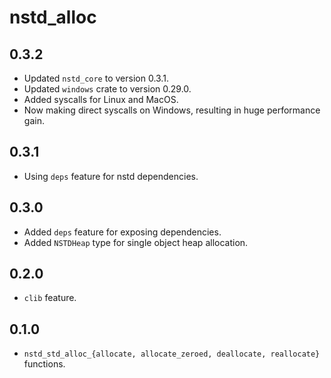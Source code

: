 # nstd_alloc
## 0.3.2
- Updated `nstd_core` to version 0.3.1.
- Updated `windows` crate to version 0.29.0.
- Added syscalls for Linux and MacOS.
- Now making direct syscalls on Windows, resulting in huge performance gain.
## 0.3.1
- Using `deps` feature for nstd dependencies.
## 0.3.0
- Added `deps` feature for exposing dependencies.
- Added `NSTDHeap` type for single object heap allocation.
## 0.2.0
- `clib` feature.
## 0.1.0
- `nstd_std_alloc_{allocate, allocate_zeroed, deallocate, reallocate}` functions.
